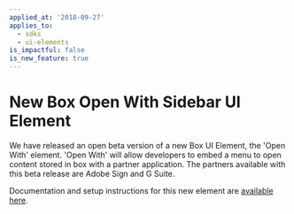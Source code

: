 ```yaml
---
applied_at: '2018-09-27'
applies_to:
  - sdks
  - ui-elements
is_impactful: false
is_new_feature: true
---
```


# New Box Open With Sidebar UI Element

We have released an open beta version of a new Box UI Element, the 'Open With'
element. 'Open With' will allow developers to embed a menu to open content
stored in box with a partner application. The partners available with this beta
release are Adobe Sign and G Suite.

Documentation and setup instructions for this new element are
[available here](guide://embed/ui-elements).

